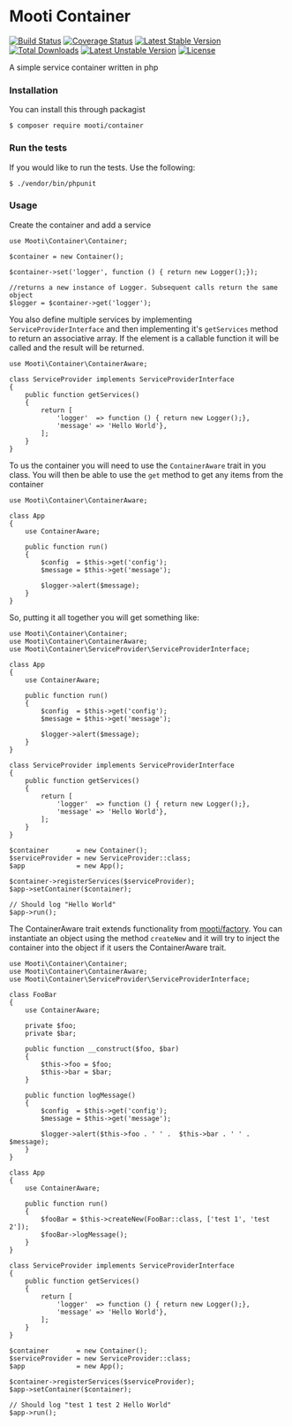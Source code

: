 # Mooti Container

[![Build Status](https://travis-ci.org/mooti/container.svg?branch=master)](https://travis-ci.org/mooti/container)
[![Coverage Status](https://coveralls.io/repos/github/mooti/container/badge.svg?branch=master)](https://coveralls.io/github/mooti/container?branch=master)
[![Latest Stable Version](https://poser.pugx.org/mooti/container/v/stable)](https://packagist.org/packages/mooti/container)
[![Total Downloads](https://poser.pugx.org/mooti/container/downloads)](https://packagist.org/packages/mooti/container)
[![Latest Unstable Version](https://poser.pugx.org/mooti/container/v/unstable)](https://packagist.org/packages/mooti/container)
[![License](https://poser.pugx.org/mooti/container/license)](https://packagist.org/packages/mooti/container)

A simple service container written in php

### Installation

You can install this through packagist

```
$ composer require mooti/container
```

### Run the tests

If you would like to run the tests. Use the following:

```
$ ./vendor/bin/phpunit
```

### Usage

Create the container and add a service

```
use Mooti\Container\Container;

$container = new Container();

$container->set('logger', function () { return new Logger();});

//returns a new instance of Logger. Subsequent calls return the same object
$logger = $container->get('logger');
```

You also define multiple services by implementing `ServiceProviderInterface` and then implementing it's `getServices` method to return an associative array. If the element is a callable function it will be called and the result will be returned.


```
use Mooti\Container\ContainerAware;

class ServiceProvider implements ServiceProviderInterface
{
    public function getServices()
    {
        return [
            'logger'  => function () { return new Logger();},
            'message' => 'Hello World'},
        ];
    }
}

```

To us the container you will need to use the `ContainerAware` trait in you class. You will then be able to use the `get` method to get any items from the container

```
use Mooti\Container\ContainerAware;

class App
{
    use ContainerAware;

    public function run()
    {
    	$config  = $this->get('config');
    	$message = $this->get('message');

    	$logger->alert($message);
    }
}
```

So, putting it all together you will get something like:


```
use Mooti\Container\Container;
use Mooti\Container\ContainerAware;
use Mooti\Container\ServiceProvider\ServiceProviderInterface;

class App
{
    use ContainerAware;

    public function run()
    {
    	$config  = $this->get('config');
    	$message = $this->get('message');

    	$logger->alert($message);
    }
}

class ServiceProvider implements ServiceProviderInterface
{
    public function getServices()
    {
        return [
            'logger'  => function () { return new Logger();},
            'message' => 'Hello World'},
        ];
    }
}

$container       = new Container();
$serviceProvider = new ServiceProvider::class;
$app             = new App();

$container->registerServices($serviceProvider);
$app->setContainer($container);

// Should log "Hello World"
$app->run();
```

The ContainerAware trait extends functionality from [mooti/factory](https://github.com/mooti/factory). You can instantiate an object using the method `createNew` and it will try to inject the container into the object if it users the ContainerAware trait.

```
use Mooti\Container\Container;
use Mooti\Container\ContainerAware;
use Mooti\Container\ServiceProvider\ServiceProviderInterface;

class FooBar
{
    use ContainerAware;

    private $foo;
    private $bar;

    public function __construct($foo, $bar)
    {
        $this->foo = $foo;
        $this->bar = $bar;
    }

    public function logMessage()
    {
        $config  = $this->get('config');
        $message = $this->get('message');

        $logger->alert($this->foo . ' ' .  $this->bar . ' ' . $message);
    }
}

class App
{
    use ContainerAware;

    public function run()
    {
        $fooBar = $this->createNew(FooBar::class, ['test 1', 'test 2']);
        $fooBar->logMessage();
    }
}

class ServiceProvider implements ServiceProviderInterface
{
    public function getServices()
    {
        return [
            'logger'  => function () { return new Logger();},
            'message' => 'Hello World'},
        ];
    }
}

$container       = new Container();
$serviceProvider = new ServiceProvider::class;
$app             = new App();

$container->registerServices($serviceProvider);
$app->setContainer($container);

// Should log "test 1 test 2 Hello World"
$app->run();
```